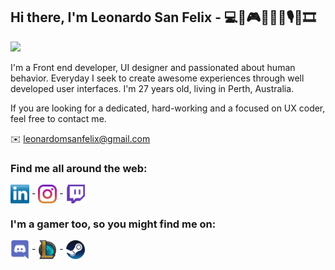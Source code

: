 ## Hi there, I'm Leonardo San Felix - 💻🍕🎮📖🎹🎸🎙️🍿🎞️

![](https://github.com/leonardo-martin/leonardo-martin/blob/main/images/cyberpunk1.gif)

I'm a Front end developer, UI designer and passionated about human behavior. Everyday I seek to create awesome experiences through well developed user interfaces. I'm 27 years old, living in Perth, Australia.

If you are looking for a dedicated, hard-working and a focused on UX coder, feel free to contact me.

✉️ leonardomsanfelix@gmail.com

### Find me all around the web:

<p align="left">
<a href="https://www.linkedin.com/in/leonardo-san-felix/" target="blank"><img align="center" src="https://github.com/leonardo-martin/leonardo-martin/blob/main/images/socials/linkedin.png" alt="" height="30" /></a>
-
<a href="http://instagram.com/sanfelixleo" target="blank"><img align="center" src="https://github.com/leonardo-martin/leonardo-martin/blob/main/images/socials/instagram.png" alt="" height="30" /></a>
-
<a href="http://twitch.tv/Reyr_" target="blank"><img align="center" src="https://github.com/leonardo-martin/leonardo-martin/blob/main/images/socials/twitch.png" alt="" height="30" /></a>
</p>

### I'm a gamer too, so you might find me on:

<a href="https://discordapp.com/invite/f4NFzFt" target="blank"><img align="center" src="https://github.com/leonardo-martin/leonardo-martin/blob/main/images/socials/discord.png" height="30" /></a> -
<a href="https://br.op.gg/summoners/br/Reyr" target="blank"><img align="center" src="https://github.com/leonardo-martin/leonardo-martin/blob/main/images/socials/LoL.png" height="30" /></a> -
<a href="https://steamcommunity.com/id/reyr_/" target="blank"><img align="center" src="https://github.com/leonardo-martin/leonardo-martin/blob/main/images/socials/Steam.png" height="30" /></a>
